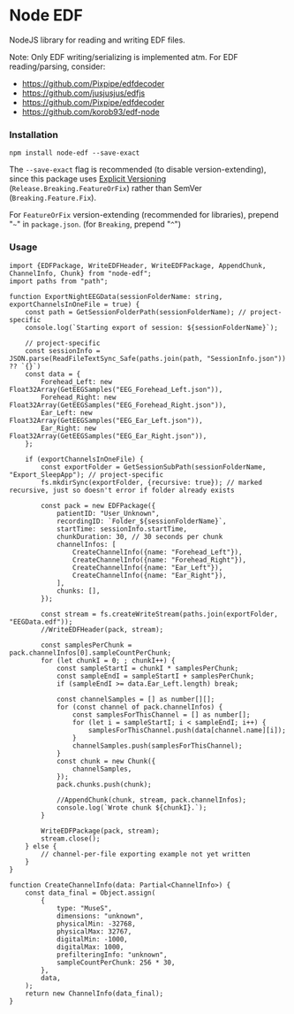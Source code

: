 # Node EDF

NodeJS library for reading and writing EDF files.

Note: Only EDF writing/serializing is implemented atm. For EDF reading/parsing, consider:
* https://github.com/Pixpipe/edfdecoder
* https://github.com/jusjusjus/edfjs
* https://github.com/Pixpipe/edfdecoder
* https://github.com/korob93/edf-node

### Installation

```
npm install node-edf --save-exact
```

The `--save-exact` flag is recommended (to disable version-extending), since this package uses [Explicit Versioning](https://medium.com/sapioit/why-having-3-numbers-in-the-version-name-is-bad-92fc1f6bc73c) (`Release.Breaking.FeatureOrFix`) rather than SemVer (`Breaking.Feature.Fix`).

For `FeatureOrFix` version-extending (recommended for libraries), prepend "`~`" in `package.json`. (for `Breaking`, prepend "`^`")

### Usage

```
import {EDFPackage, WriteEDFHeader, WriteEDFPackage, AppendChunk, ChannelInfo, Chunk} from "node-edf";
import paths from "path";

function ExportNightEEGData(sessionFolderName: string, exportChannelsInOneFile = true) {
	const path = GetSessionFolderPath(sessionFolderName); // project-specific
	console.log(`Starting export of session: ${sessionFolderName}`);
	
	// project-specific
	const sessionInfo = JSON.parse(ReadFileTextSync_Safe(paths.join(path, "SessionInfo.json")) ?? `{}`)
	const data = {
		Forehead_Left: new Float32Array(GetEEGSamples("EEG_Forehead_Left.json")),
		Forehead_Right: new Float32Array(GetEEGSamples("EEG_Forehead_Right.json")),
		Ear_Left: new Float32Array(GetEEGSamples("EEG_Ear_Left.json")),
		Ear_Right: new Float32Array(GetEEGSamples("EEG_Ear_Right.json")),
	};

	if (exportChannelsInOneFile) {
		const exportFolder = GetSessionSubPath(sessionFolderName, "Export_SleepApp"); // project-specific
		fs.mkdirSync(exportFolder, {recursive: true}); // marked recursive, just so doesn't error if folder already exists

		const pack = new EDFPackage({
			patientID: "User_Unknown",
			recordingID: `Folder_${sessionFolderName}`,
			startTime: sessionInfo.startTime,
			chunkDuration: 30, // 30 seconds per chunk
			channelInfos: [
				CreateChannelInfo({name: "Forehead_Left"}),
				CreateChannelInfo({name: "Forehead_Right"}),
				CreateChannelInfo({name: "Ear_Left"}),
				CreateChannelInfo({name: "Ear_Right"}),
			],
			chunks: [],
		});

		const stream = fs.createWriteStream(paths.join(exportFolder, "EEGData.edf"));
		//WriteEDFHeader(pack, stream);

		const samplesPerChunk = pack.channelInfos[0].sampleCountPerChunk;
		for (let chunkI = 0; ; chunkI++) {
			const sampleStartI = chunkI * samplesPerChunk;
			const sampleEndI = sampleStartI + samplesPerChunk;
			if (sampleEndI >= data.Ear_Left.length) break;

			const channelSamples = [] as number[][];
			for (const channel of pack.channelInfos) {
				const samplesForThisChannel = [] as number[];
				for (let i = sampleStartI; i < sampleEndI; i++) {
					samplesForThisChannel.push(data[channel.name][i]);
				}
				channelSamples.push(samplesForThisChannel);
			}
			const chunk = new Chunk({
				channelSamples,
			});
			pack.chunks.push(chunk);

			//AppendChunk(chunk, stream, pack.channelInfos);
			console.log(`Wrote chunk ${chunkI}.`);
		}

		WriteEDFPackage(pack, stream);
		stream.close();
	} else {
		// channel-per-file exporting example not yet written
	}
}

function CreateChannelInfo(data: Partial<ChannelInfo>) {
	const data_final = Object.assign(
		{
			type: "MuseS",
			dimensions: "unknown",
			physicalMin: -32768,
			physicalMax: 32767,
			digitalMin: -1000,
			digitalMax: 1000,
			prefilteringInfo: "unknown",
			sampleCountPerChunk: 256 * 30,
		},
		data,
	);
	return new ChannelInfo(data_final);
}
```